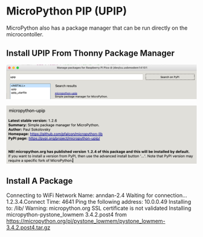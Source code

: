 # MicroPython PIP (UPIP)

MicroPython also has a package manager that can be run directly on the microcontoller.

## Install UPIP From Thonny Package Manager

![Thonny UPIP Search](../img/thonny-upip.png)

![Thonny UPIP Search](../img/thonny-upip-details.png)

## Install A Package

Connecting to WiFi Network Name: anndan-2.4
Waiting for connection...
1.2.3.4.Connect Time: 4641
Ping the following address: 10.0.0.49
Installing to: /lib/
Warning: micropython.org SSL certificate is not validated
Installing micropython-pystone_lowmem 3.4.2.post4 from https://micropython.org/pi/pystone_lowmem/pystone_lowmem-3.4.2.post4.tar.gz